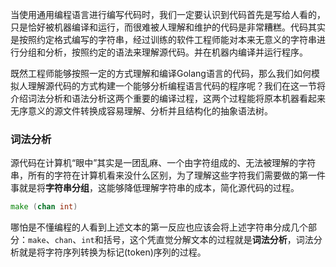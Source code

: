 当使用通用编程语言进行编写代码时，我们一定要认识到代码首先是写给人看的，只是恰好被机器编译和运行，而很难被人理解和维护的代码是非常糟糕。代码其实是按照约定格式编写的字符串，经过训练的软件工程师能对本来无意义的字符串进行分组和分析，按照约定的语法来理解源代码。并在机器内编译并运行程序。

既然工程师能够按照一定的方式理解和编译Golang语言的代码，那么我们如何模拟人理解源代码的方式构建一个能够分析编程语言代码的程序呢？我们在这一节将介绍词法分析和语法分析这两个重要的编译过程，这两个过程能将原本机器看起来无序意义的源文件转换成容易理解、分析并且结构化的抽象语法树。

### 词法分析

源代码在计算机“眼中”其实是一团乱麻、一个由字符组成的、无法被理解的字符串，所有的字符在计算机看来没什么区别，为了理解这些字符我们需要做的第一件事就是将**字符串分组**，这能够降低理解字符串的成本，简化源代码的过程。

```Go
make (chan int)
```

哪怕是不懂编程的人看到上述文本的第一反应也应该会将上述字符串分成几个部分：`make`、`chan`、`int`和括号，这个凭直觉分解文本的过程就是**词法分析**，词法分析就是将字符序列转换为标记(token)序列的过程。